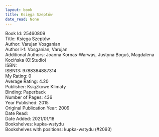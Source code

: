 ```yaml
---
layout: book
title: Księga Szeptów
date_read: None
---
```


Book Id: 25460809<br />
Title: Księga Szeptów<br />
Author: Varujan Vosganian<br />
Author l-f: Vosganian, Varujan<br />
Additional Authors: Joanna Kornaś-Warwas, Justyna Boguś, Magdalena Kocińska (O!Studio)<br />
ISBN: <br />
ISBN13: 9788364887314<br />
My Rating: 0<br />
Average Rating: 4.20<br />
Publisher: Książkowe Klimaty<br />
Binding: Paperback<br />
Number of Pages: 436<br />
Year Published: 2015<br />
Original Publication Year: 2009<br />
Date Read: <br />
Date Added: 2021/01/18<br />
Bookshelves: kupka-wstydu<br />
Bookshelves with positions: kupka-wstydu (#2093)<br />

